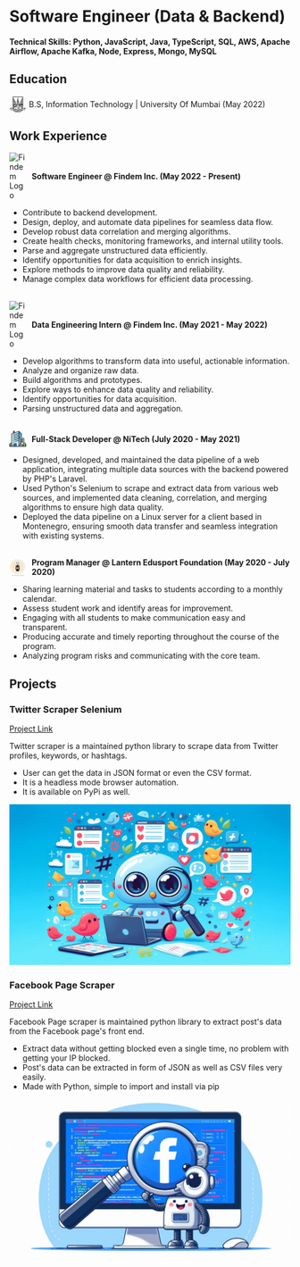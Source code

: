 # Software Engineer (Data & Backend)

#### Technical Skills: Python, JavaScript, Java, TypeScript, SQL, AWS, Apache Airflow, Apache Kafka, Node, Express, Mongo, MySQL

## Education

<div style="display: flex; align-items: center; margin-bottom: 10px;">
  <img src="assets/mu.jpeg" alt="Mumbai University" style="width: 30px; height: auto; margin-right: 5px;" />
  <span>B.S, Information Technology | University Of Mumbai (May 2022)</span>
</div>

## Work Experience

<div style="display: flex; align-items: center; margin-bottom: 10px;">
  <img src="https://www.finsmes.com/wp-content/uploads/2022/03/findem.jpg" alt="Findem Logo" style="width: 30px; height: auto; margin-right: 10px;" />
  <strong>Software Engineer @ Findem Inc. (May 2022 - Present)</strong>
</div>

- Contribute to backend development.
- Design, deploy, and automate data pipelines for seamless data flow.
- Develop robust data correlation and merging algorithms.
- Create health checks, monitoring frameworks, and internal utility tools.
- Parse and aggregate unstructured data efficiently.
- Identify opportunities for data acquisition to enrich insights.
- Explore methods to improve data quality and reliability.
- Manage complex data workflows for efficient data processing.

<br>

<div style="display: flex; align-items: center; margin-bottom: 10px;">
  <img src="https://www.finsmes.com/wp-content/uploads/2022/03/findem.jpg" alt="Findem Logo" style="width: 30px; height: auto; margin-right: 10px;" />
  <strong>Data Engineering Intern @ Findem Inc. (May 2021 - May 2022)</strong>
</div>

- Develop algorithms to transform data into useful, actionable information.
- Analyze and organize raw data.
- Build algorithms and prototypes.
- Explore ways to enhance data quality and reliability.
- Identify opportunities for data acquisition.
- Parsing unstructured data and aggregation.

<br>
<div style="display: flex; align-items: center; margin-bottom: 10px;">
  <img src="assets/buildings.png" alt="Findem Logo" style="width: 30px; height: auto; margin-right: 10px;" />
  <strong>Full-Stack Developer @ NiTech (July 2020 - May 2021)</strong>
</div>

- Designed, developed, and maintained the data pipeline of a web application, integrating multiple data sources with the backend powered by PHP's Laravel.
- Used Python's Selenium to scrape and extract data from various web sources, and implemented data cleaning, correlation, and merging algorithms to ensure high data quality.
- Deployed the data pipeline on a Linux server for a client based in Montenegro, ensuring smooth data transfer and seamless integration with existing systems.

<br>
<div style="display: flex; align-items: center; margin-bottom: 10px;">
  <img src="assets/lantern_edusport.jpg" alt="Findem Logo" style="width: 30px; height: auto; margin-right: 10px;" />
  <strong>Program Manager @ Lantern Edusport Foundation (May 2020 - July 2020)</strong>
</div>

- Sharing learning material and tasks to students according to a monthly calendar.
- Assess student work and identify areas for improvement.
- Engaging with all students to make communication easy and transparent.
- Producing accurate and timely reporting throughout the course of the program.
- Analyzing program risks and communicating with the core team.

## Projects

### Twitter Scraper Selenium
[Project Link](https://github.com/shaikhsajid1111/twitter-scraper-selenium/)

Twitter scraper is a maintained python library to scrape data from Twitter profiles, keywords, or hashtags.
- User can get the data in JSON format or even the CSV format.
- It is a headless mode browser automation.
- It is available on PyPi as well.

![Twitter Scraper Selenium](/assets/twitter-scraper.jpeg)

### Facebook Page Scraper
[Project Link](https://github.com/shaikhsajid1111/facebook_page_scraper/)

Facebook Page scraper is maintained python library to extract post's data from the Facebook page's front end.
- Extract data without getting blocked even a single time, no problem with getting your IP blocked.
- Post's data can be extracted in form of JSON as well as CSV files very easily.
- Made with Python, simple to import and install via pip


![Facebook Scraper](/assets/fb_scraper.jpeg)

